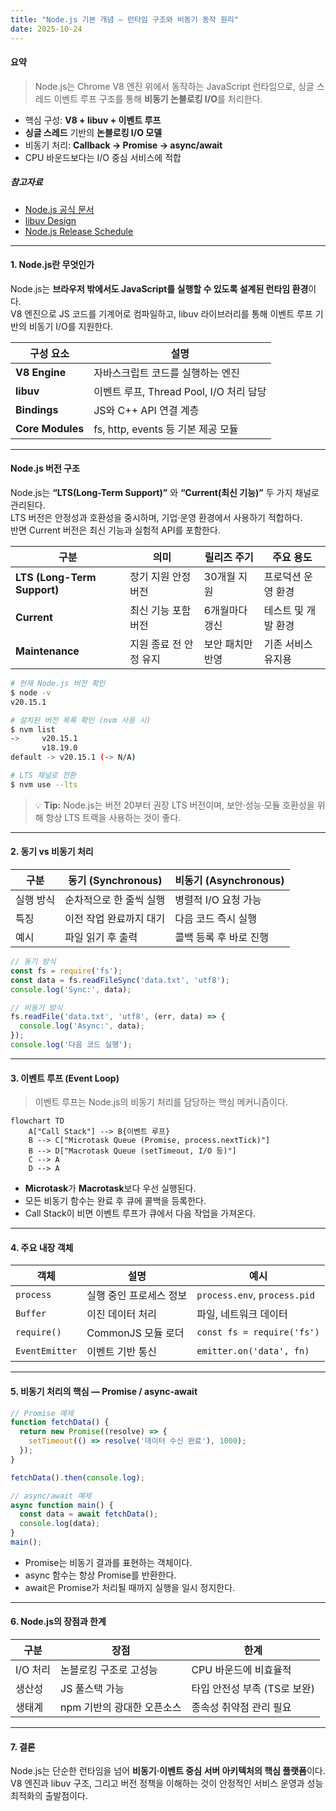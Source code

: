 ```yaml
---
title: "Node.js 기본 개념 — 런타임 구조와 비동기 동작 원리"
date: 2025-10-24
---
```


#### 요약
> Node.js는 Chrome V8 엔진 위에서 동작하는 JavaScript 런타임으로, 싱글 스레드 이벤트 루프 구조를 통해 **비동기 논블로킹 I/O**를 처리한다.

- 핵심 구성: **V8 + libuv + 이벤트 루프**
- **싱글 스레드** 기반의 **논블로킹 I/O 모델**
- 비동기 처리: **Callback → Promise → async/await**
- CPU 바운드보다는 I/O 중심 서비스에 적합

##### 참고자료
- [Node.js 공식 문서](https://nodejs.org/en/docs)
- [libuv Design](https://docs.libuv.org/en/v1.x/design.html)
- [Node.js Release Schedule](https://nodejs.org/en/about/releases)

---

#### 1. Node.js란 무엇인가
Node.js는 **브라우저 밖에서도 JavaScript를 실행할 수 있도록 설계된 런타임 환경**이다.  
V8 엔진으로 JS 코드를 기계어로 컴파일하고, libuv 라이브러리를 통해 이벤트 루프 기반의 비동기 I/O를 지원한다.  

| 구성 요소 | 설명 |
|------------|------|
| **V8 Engine** | 자바스크립트 코드를 실행하는 엔진 |
| **libuv** | 이벤트 루프, Thread Pool, I/O 처리 담당 |
| **Bindings** | JS와 C++ API 연결 계층 |
| **Core Modules** | fs, http, events 등 기본 제공 모듈 |

---

#### Node.js 버전 구조

Node.js는 **“LTS(Long-Term Support)”** 와 **“Current(최신 기능)”** 두 가지 채널로 관리된다.  
LTS 버전은 안정성과 호환성을 중시하며, 기업·운영 환경에서 사용하기 적합하다.  
반면 Current 버전은 최신 기능과 실험적 API를 포함한다.

| 구분 | 의미 | 릴리즈 주기 | 주요 용도 |
|------|------|-------------|-----------|
| **LTS (Long-Term Support)** | 장기 지원 안정 버전 | 30개월 지원 | 프로덕션 운영 환경 |
| **Current** | 최신 기능 포함 버전 | 6개월마다 갱신 | 테스트 및 개발 환경 |
| **Maintenance** | 지원 종료 전 안정 유지 | 보안 패치만 반영 | 기존 서비스 유지용 |

```bash
# 현재 Node.js 버전 확인
$ node -v
v20.15.1

# 설치된 버전 목록 확인 (nvm 사용 시)
$ nvm list
->     v20.15.1
       v18.19.0
default -> v20.15.1 (-> N/A)

# LTS 채널로 전환
$ nvm use --lts
```

> 💡 **Tip:**
> Node.js는 버전 20부터 권장 LTS 버전이며, 보안·성능·모듈 호환성을 위해
> 항상 LTS 트랙을 사용하는 것이 좋다.

---

#### 2. 동기 vs 비동기 처리

| 구분    | 동기 (Synchronous) | 비동기 (Asynchronous) |
| ----- | ---------------- | ------------------ |
| 실행 방식 | 순차적으로 한 줄씩 실행    | 병렬적 I/O 요청 가능      |
| 특징    | 이전 작업 완료까지 대기    | 다음 코드 즉시 실행        |
| 예시    | 파일 읽기 후 출력       | 콜백 등록 후 바로 진행      |

```js
// 동기 방식
const fs = require('fs');
const data = fs.readFileSync('data.txt', 'utf8');
console.log('Sync:', data);

// 비동기 방식
fs.readFile('data.txt', 'utf8', (err, data) => {
  console.log('Async:', data);
});
console.log('다음 코드 실행');
```

---

#### 3. 이벤트 루프 (Event Loop)

> 이벤트 루프는 Node.js의 비동기 처리를 담당하는 핵심 메커니즘이다.

```mermaid
flowchart TD
    A["Call Stack"] --> B{이벤트 루프}
    B --> C["Microtask Queue (Promise, process.nextTick)"]
    B --> D["Macrotask Queue (setTimeout, I/O 등)"]
    C --> A
    D --> A
```

* **Microtask**가 **Macrotask**보다 우선 실행된다.
* 모든 비동기 함수는 완료 후 큐에 콜백을 등록한다.
* Call Stack이 비면 이벤트 루프가 큐에서 다음 작업을 가져온다.

---

#### 4. 주요 내장 객체

| 객체             | 설명             | 예시                           |
| -------------- | -------------- | ---------------------------- |
| `process`      | 실행 중인 프로세스 정보  | `process.env`, `process.pid` |
| `Buffer`       | 이진 데이터 처리      | 파일, 네트워크 데이터                 |
| `require()`    | CommonJS 모듈 로더 | `const fs = require('fs')`   |
| `EventEmitter` | 이벤트 기반 통신      | `emitter.on('data', fn)`     |

---

#### 5. 비동기 처리의 핵심 — Promise / async-await

```js
// Promise 예제
function fetchData() {
  return new Promise((resolve) => {
    setTimeout(() => resolve('데이터 수신 완료'), 1000);
  });
}

fetchData().then(console.log);

// async/await 예제
async function main() {
  const data = await fetchData();
  console.log(data);
}
main();
```

* Promise는 비동기 결과를 표현하는 객체이다.
* async 함수는 항상 Promise를 반환한다.
* await은 Promise가 처리될 때까지 실행을 일시 정지한다.

---

#### 6. Node.js의 장점과 한계

| 구분     | 장점               | 한계                 |
| ------ | ---------------- | ------------------ |
| I/O 처리 | 논블로킹 구조로 고성능     | CPU 바운드에 비효율적      |
| 생산성    | JS 풀스택 가능        | 타입 안전성 부족 (TS로 보완) |
| 생태계    | npm 기반의 광대한 오픈소스 | 종속성 취약점 관리 필요      |

---

#### 7. 결론

Node.js는 단순한 런타임을 넘어 **비동기·이벤트 중심 서버 아키텍처의 핵심 플랫폼**이다.
V8 엔진과 libuv 구조, 그리고 버전 정책을 이해하는 것이
안정적인 서비스 운영과 성능 최적화의 출발점이다.

